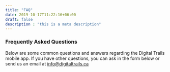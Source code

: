 ```yaml
---
title: "FAQ"
date: 2019-10-17T11:22:16+06:00
draft: false
description : "this is a meta description"
---
```


### Frequently Asked Questions

Below are some common questions and answers regarding the Digital Trails mobile app. If you have other questions, you can ask in the form below or send us an email at info@digitaltrails.ca